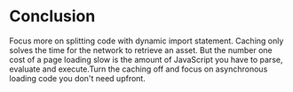 # Conclusion

Focus more on splitting code with dynamic import statement. Caching only solves the time for the network to retrieve an asset. But the number one cost of a page loading slow is the amount of JavaScript you have to parse, evaluate and execute.Turn the caching off and focus on asynchronous loading code you don't need upfront.
